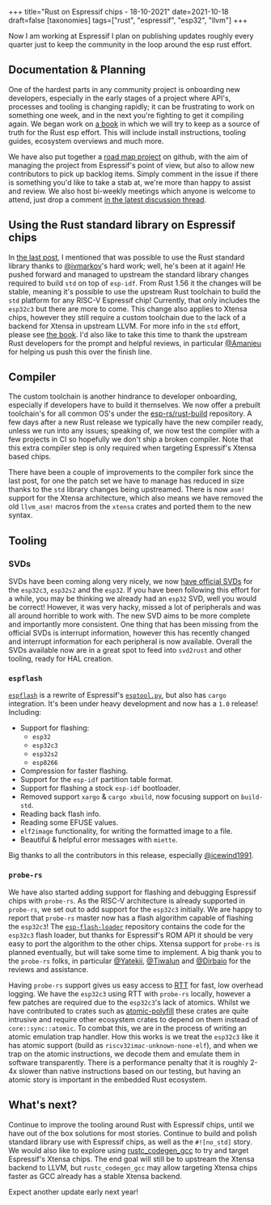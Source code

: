 +++
title="Rust on Espressif chips - 18-10-2021"
date=2021-10-18
draft=false
[taxonomies]
tags=["rust", "espressif", "esp32", "llvm"]
+++

Now I am working at Espressif I plan on publishing updates roughly every quarter just to keep the community in the loop around the esp rust effort.

## Documentation & Planning

One of the hardest parts in any community project is onboarding new developers, especially in the early stages of a project where API's, processes and tooling is changing rapidly; it can be frustrating to work on something one week, and in the next you're fighting to get it compiling again. We began work on [a book](https://esp-rs.github.io/book/) in which we will try to keep as a source of truth for the Rust esp effort. This will include install instructions, tooling guides, ecosystem overviews and much more. 

We have also put together a [road map project](https://github.com/orgs/esp-rs/projects/1) on github, with the aim of managing the project from Espressif's point of view, but also to allow new contributors to pick up backlog items. Simply comment in the issue if there is something you'd like to take a stab at, we're more than happy to assist and review. We also host bi-weekly meetings which anyone is welcome to attend, just drop a comment [in the latest discussion thread](https://github.com/esp-rs/rust/discussions).

## Using the Rust standard library on Espressif chips

In [the last post](https://mabez.dev/blog/posts/esp-rust-espressif/), I mentioned that was possible to use the Rust standard library thanks to [@ivmarkov](https://github.com/ivmarkov)'s hard work; well, he's been at it again! He pushed forward and managed to upstream the standard library changes required to build `std` on top of `esp-idf`. From Rust 1.56 it the changes will be stable, meaning it's possible to use the upstream Rust toolchain to build the `std` platform for any RISC-V Espressif chip! Currently, that only includes the `esp32c3` but there are more to come. This change also applies to Xtensa chips, however they still require a custom toolchain due to the lack of a backend for Xtensa in upstream LLVM. For more info in the `std` effort, please see [the book](https://esp-rs.github.io/book/). I'd also like to take this time to thank the upstream Rust developers for the prompt and helpful reviews, in particular [@Amanieu](https://github.com/Amanieu) for helping us push this over the finish line.

## Compiler

The custom toolchain is another hindrance to developer onboarding, especially if developers have to build it themselves. We now offer a prebuilt toolchain's for all common OS's under the [esp-rs/rust-build](https://github.com/esp-rs/rust-build) repository. A few days after a new Rust release we typically have the new compiler ready, unless we run into any issues; speaking of, we now test the compiler with a few projects in CI so hopefully we don't ship a broken compiler. Note that this extra compiler step is only required when targeting Espressif's Xtensa based chips.

There have been a couple of improvements to the compiler fork since the last post, for one the patch set we have to manage has reduced in size thanks to the `std` library changes being upstreamed. There is now `asm!` support for the Xtensa architecture, which also means we have removed the old `llvm_asm!` macros from the `xtensa` crates and ported them to the new syntax.

## Tooling

### SVDs

SVDs have been coming along very nicely, we now [have official SVDs](https://github.com/espressif/svd/tree/main/svd) for the `esp32c3`, `esp32s2` and the `esp32`. If you have been following this effort for a while, you may be thinking we already had an `esp32` SVD, well you would be correct! However, it was very hacky, missed a lot of peripherals and was all around horrible to work with. The new SVD aims to be more complete and importantly more consistent. One thing that has been missing from the official SVDs is interrupt information, however this has recently changed and interrupt information for each peripheral is now available. Overall the SVDs available now are in a great spot to feed into `svd2rust` and other tooling, ready for HAL creation.

### `espflash`

[`espflash`](https://github.com/esp-rs/espflash) is a rewrite of Espressif's [`esptool.py`](https://github.com/espressif/esptool), but also has `cargo` integration. It's been under heavy development and now has a `1.0` release! Including:

- Support for flashing:
  - `esp32`
  - `esp32c3`
  - `esp32s2`
  - `esp8266`
- Compression for faster flashing.
- Support for the `esp-idf` partition table format.
- Support for flashing a stock `esp-idf` bootloader.
- Removed support `xargo` & `cargo xbuild`, now focusing support on `build-std`.
- Reading back flash info.
- Reading some EFUSE values.
- `elf2image` functionality, for writing the formatted image to a file.
- Beautiful & helpful error messages with `miette`.

Big thanks to all the contributors in this release, especially [@icewind1991](https://github.com/icewind1991).

### `probe-rs`

We have also started adding support for flashing and debugging Espressif chips with `probe-rs`. As the RISC-V architecture is already supported in `probe-rs`, we set out to add support for the `esp32c3` initially. We are happy to report that `probe-rs` master now has a flash algorithm capable of flashing the `esp32c3`! The [`esp-flash-loader`](https://github.com/esp-rs/esp-flash-loader) repository contains the code for the `esp32c3` flash loader, but thanks for Espressif's ROM API it should be very easy to port the algorithm to the other chips. Xtensa support for `probe-rs` is planned eventually, but will take some time to implement. A big thank you to the `probe-rs` folks, in particular [@Yatekii](https://github.com/Yatekii), [@Tiwalun](https://github.com/Tiwalun) and [@Dirbaio](https://github.com/Dirbaio) for the reviews and assistance.

Having `probe-rs` support gives us easy access to [RTT](https://www.segger.com/products/debug-probes/j-link/technology/about-real-time-transfer/) for fast, low overhead logging. We have the `esp32c3` using RTT with `probe-rs` locally, however a few patches are required due to the `esp32c3`'s lack of atomics. Whilst we have contributed to crates such as [atomic-polyfill](https://github.com/embassy-rs/atomic-polyfill/pull/6) these crates are quite intrusive and require other ecosystem crates to depend on them instead of `core::sync::atomic`. To combat this, we are in the process of writing an atomic emulation trap handler. How this works is we treat the `esp32c3` like it has atomic support (build as `riscv32imac-unknown-none-elf`), and when we trap on the atomic instructions, we decode them and emulate them in software transparently. There is a performance penalty that it is roughly 2-4x slower than native instructions based on our testing, but having an atomic story is important in the embedded Rust ecosystem.

## What's next?

Continue to improve the tooling around Rust with Espressif chips, until we have out of the box solutions for most stories. Continue to build and polish standard library use with Espressif chips, as well as the `#![no_std]` story. We would also like to explore using [rustc_codegen_gcc](https://github.com/rust-lang/rustc_codegen_gcc) to try and target Espressif's Xtensa chips. The end goal will still be to upstream the Xtensa backend to LLVM, but `rustc_codegen_gcc` may allow targeting Xtensa chips faster as GCC already has a stable Xtensa backend. 

Expect another update early next year!